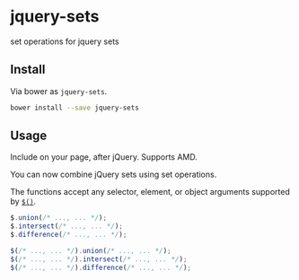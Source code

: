 jquery-sets
===========

set operations for jquery sets

## Install

Via bower as `jquery-sets`.

```sh
bower install --save jquery-sets
```

## Usage

Include on your page, after jQuery. Supports AMD.

You can now combine jQuery sets using set operations.

The functions accept any selector, element, or object arguments supported by [`$()`](https://api.jquery.com/jQuery/).

```js
$.union(/* ..., ... */);
$.intersect(/* ..., ... */);
$.difference(/* ..., ... */);
```

```js
$(/* ..., ... */).union(/* ..., ... */);
$(/* ..., ... */).intersect(/* ..., ... */);
$(/* ..., ... */).difference(/* ..., ... */);
```
